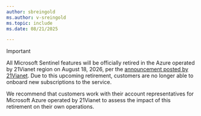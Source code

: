```yaml
---
author: sbreingold
ms.author: v-sreingold
ms.topic: include
ms.date: 08/21/2025

---
```


> [!IMPORTANT]
>
>All Microsoft Sentinel features will be officially retired in the Azure operated by 21Vianet region on August 18, 2026, per the [announcement posted by 21Vianet](https://aka.ms/sentinelretirementinchina). Due to this upcoming retirement, customers are no longer able to onboard new subscriptions to the service. 
>
>We recommend that customers work with their account representatives for Microsoft Azure operated by 21Vianet to assess the impact of this retirement on their own operations.
